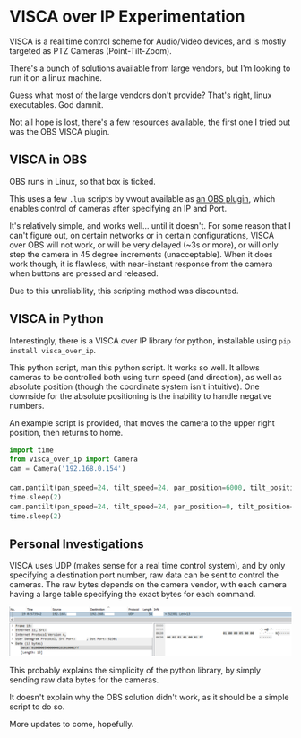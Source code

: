 # VISCA over IP Experimentation

VISCA is a real time control scheme for Audio/Video devices, and is mostly targeted as PTZ Cameras (Point-Tilt-Zoom).

There's a bunch of solutions available from large vendors, but I'm looking to run it on a linux machine.

Guess what most of the large vendors don't provide? That's right, linux executables. God damnit.

Not all hope is lost, there's a few resources available, the first one I tried out was the OBS VISCA plugin.

## VISCA in OBS 

OBS runs in Linux, so that box is ticked.

This uses a few `.lua` scripts by vwout available as [an OBS plugin](https://github.com/vwout/obs-visca-control), which enables control of cameras after specifying an IP and Port. 

It's relatively simple, and works well... until it doesn't. For some reason that I can't figure out, on certain networks or in certain configurations, VISCA over OBS will not work, or will be very delayed (~3s or more), or will only step the camera in 45 degree increments (unacceptable). When it does work though, it is flawless, with near-instant response from the camera when buttons are pressed and released.

Due to this unreliability, this scripting method was discounted.

## VISCA in Python

Interestingly, there is a VISCA over IP library for python, installable using `pip install visca_over_ip`. 

This python script, man this python script. It works so well. It allows cameras to be controlled both using turn speed (and direction), as well as absolute position (though the coordinate system isn't intuitive). One downside for the absolute positioning is the inability to handle negative numbers.

An example script is provided, that moves the camera to the upper right position, then returns to home.

```py
import time
from visca_over_ip import Camera
cam = Camera('192.168.0.154')

cam.pantilt(pan_speed=24, tilt_speed=24, pan_position=6000, tilt_position=3000)
time.sleep(2)
cam.pantilt(pan_speed=24, tilt_speed=24, pan_position=0, tilt_position=0)
time.sleep(2)
```

## Personal Investigations

VISCA uses UDP (makes sense for a real time control system), and by only specifying a destination port number, raw data can be sent to control the cameras. The raw bytes depends on the camera vendor, with each camera having a large table specifying the exact bytes for each command.

![VISCA over IP Packet](viscaPacket.png)

This probably explains the simplicity of the python library, by simply sending raw data bytes for the cameras.

It doesn't explain why the OBS solution didn't work, as it should be a simple script to do so.

More updates to come, hopefully.
